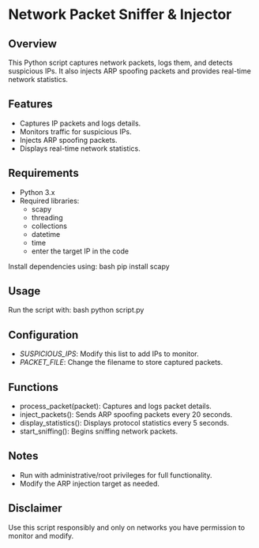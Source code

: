 # Network Packet Sniffer & Injector

## Overview
This Python script captures network packets, logs them, and detects suspicious IPs. It also injects ARP spoofing packets and provides real-time network statistics.

## Features
- Captures IP packets and logs details.
- Monitors traffic for suspicious IPs.
- Injects ARP spoofing packets.
- Displays real-time network statistics.

## Requirements
- Python 3.x
- Required libraries:
  - scapy
  - threading
  - collections
  - datetime
  - time
  - enter the target IP in the code

Install dependencies using:
bash
pip install scapy


## Usage
Run the script with:
bash
python script.py


## Configuration
- *SUSPICIOUS_IPS*: Modify this list to add IPs to monitor.
- *PACKET_FILE*: Change the filename to store captured packets.

## Functions
- process_packet(packet): Captures and logs packet details.
- inject_packets(): Sends ARP spoofing packets every 20 seconds.
- display_statistics(): Displays protocol statistics every 5 seconds.
- start_sniffing(): Begins sniffing network packets.

## Notes
- Run with administrative/root privileges for full functionality.
- Modify the ARP injection target as needed.

## Disclaimer
Use this script responsibly and only on networks you have permission to monitor and modify.
